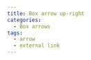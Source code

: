 ```yaml
---
title: Box arrow up-right
categories:
  - Box arrows
tags:
  - arrow
  - external link
---
```

